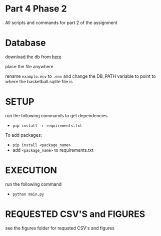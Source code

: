 # Part 4 Phase 2
All scripts and commands for part 2 of the assignment

# Database

download the db from [here](https://www.kaggle.com/wyattowalsh/basketball)

place the file anywhere

rename `example.env` to `.env` and change the DB_PATH variable to point to where the basketball.sqlite file is


# SETUP

run the following commands to get dependencies
- `pip install -r requirements.txt`

To add packages:
- `pip install <package_name>`
- add `<package_name>` to requirements.txt


# EXECUTION
run the following command
- `python main.py`

# REQUESTED CSV'S and FIGURES
see the figures folder for requsted CSV's and figures
